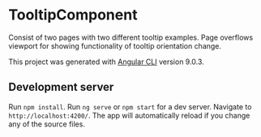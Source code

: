 # TooltipComponent

Consist of two pages with two different tooltip examples. Page overflows viewport for showing functionality of tooltip orientation change.

This project was generated with [Angular CLI](https://github.com/angular/angular-cli) version 9.0.3.

## Development server
Run `npm install`.
Run `ng serve` or `npm start` for a dev server.
Navigate to `http://localhost:4200/`. The app will automatically reload if you change any of the source files.

